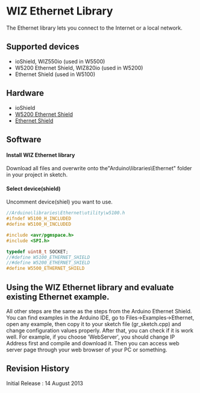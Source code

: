 WIZ Ethernet Library
========
The Ethernet library lets you connect to the Internet or a local network.  

## Supported devices
* ioShield, WIZ550io (used in W5500)
* W5200 Ethernet Shield, WIZ820io (used in W5200)
* Ethernet Shield (used in W5100)

## Hardware
* ioShield  
* [W5200 Ethernet Shield](https://github.com/Wiznet/W5200-Ethernet-Shield "W5200 Ethernet Shield")  
* [Ethernet Shield](http://arduino.cc/en/Main/ArduinoEthernetShield "Ethernet Shield")  

## Software
#### Install WIZ Ethernet library  
Download all files and overwrite onto the"Arduino\libraries\Ethernet" folder in your project in sketch.

#### Select device(shield)  
Uncomment device(shiel) you want to use.  
```cpp
//Arduino\libraries\Ethernet\utility\w5100.h
#ifndef	W5100_H_INCLUDED
#define	W5100_H_INCLUDED

#include <avr/pgmspace.h>
#include <SPI.h>

typedef uint8_t SOCKET;
//#define W5100_ETHERNET_SHIELD
//#define W5200_ETHERNET_SHIELD
#define W5500_ETHERNET_SHIELD
```
## Using the WIZ Ethernet library and evaluate existing Ethernet example.
All other steps are the same as the steps from the Arduino Ethernet Shield. You can find examples in the Arduino IDE, go to Files->Examples->Ethernet, open any example, then copy it to your sketch file (gr_sketch.cpp) and change configuration values properly.
After that, you can check if it is work well. For example, if you choose 'WebServer', you should change IP Address first and compile and download it. Then you can access web server page through your web browser of your PC or something.

## Revision History
Initial Release : 14 August 2013
